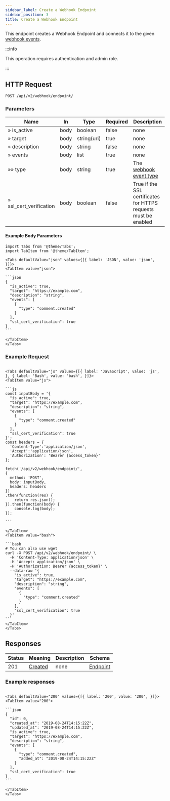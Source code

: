 ```yaml
---
sidebar_label: Create a Webhook Endpoint
sidebar_position: 3
title: Create a Webhook Endpoint
---
```


This endpoint creates a Webhook Endpoint and connects it to the given [webhook events](#list-of-events).


:::info

This operation requires authentication and admin role.

:::

## HTTP Request

`POST /api/v2/webhook/endpoint/`

### Parameters

|Name|In|Type|Required|Description|
|---|---|---|---|---|
|» is_active|body|boolean|false|none|
|» target|body|string(uri)|true|none|
|» description|body|string|false|none|
|» events|body|list|true|none|
|»» type|body|string|true|The [webhook event type](#list-of-events)|
|» ssl_cert_verification|body|boolean|false|True if the SSL certificates for HTTPS requests must be enabled|

#### Example Body Parameters

````mdx-code-block
import Tabs from '@theme/Tabs';
import TabItem from '@theme/TabItem';

<Tabs defaultValue="json" values={[{ label: 'JSON', value: 'json', }]}>
<TabItem value="json">

```json
{
  "is_active": true,
  "target": "https://example.com",
  "description": "string",
  "events": [
    {
      "type": "comment.created"
    }
  ],
  "ssl_cert_verification": true
}
```

</TabItem>
</Tabs>
````

### Example Request

````mdx-code-block

<Tabs defaultValue="js" values={[{ label: 'JavaScript', value: 'js', }, { label: 'Bash', value: 'bash', }]}>
<TabItem value="js">

```js
const inputBody = '{
  "is_active": true,
  "target": "https://example.com",
  "description": "string",
  "events": [
    {
      "type": "comment.created"
    }
  ],
  "ssl_cert_verification": true
}';
const headers = {
  'Content-Type':'application/json',
  'Accept':'application/json',
  'Authorization': 'Bearer {access_token}'
};

fetch('/api/v2/webhook/endpoint/',
{
  method: 'POST',
  body: inputBody,
  headers: headers
})
.then(function(res) {
    return res.json();
}).then(function(body) {
    console.log(body);
});

```

</TabItem>
<TabItem value="bash">

```bash
# You can also use wget
curl -X POST /api/v2/webhook/endpoint/ \
  -H 'Content-Type: application/json' \
  -H 'Accept: application/json' \
  -H 'Authorization: Bearer {access_token}' \
  --data-raw '{
    "is_active": true,
    "target": "https://example.com",
    "description": "string",
    "events": [
      {
        "type": "comment.created"
      }
    ],
    "ssl_cert_verification": true
  }'
```
</TabItem>
</Tabs>
````

## Responses

|Status|Meaning|Description|Schema|
|---|---|---|---|
|201|[Created](https://tools.ietf.org/html/rfc7231#section-6.3.2)|none|[Endpoint](#schemaendpoint)|

### Example responses


````mdx-code-block

<Tabs defaultValue="200" values={[{ label: '200', value: '200', }]}>
<TabItem value="200">

```json
{
  "id": 0,
  "created_at": "2019-08-24T14:15:22Z",
  "updated_at": "2019-08-24T14:15:22Z",
  "is_active": true,
  "target": "https://example.com",
  "description": "string",
  "events": [
    {
      "type": "comment.created",
      "added_at": "2019-08-24T14:15:22Z"
    }
  ],
  "ssl_cert_verification": true
}
```

</TabItem>
</Tabs>
````




